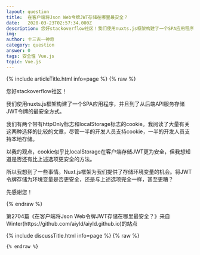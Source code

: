 ```yaml
---
layout: question
title:  在客户端将Json Web令牌JWT存储在哪里最安全？
date:   2020-03-23T02:57:34.000Z
description: 您好stackoverflow社区！我们使用nuxts.js框架构建了一个SPA应用程序，并且到了从后端API服务存储JWT令牌的最安全方式。 我...
img: 
author: 十三古一神奇
category: question
answer: 0
tags: 安全性 Vue.js
topic: Vue.js
---
```

<div class="article-root">
  <div class="article">
    {% include articleTitle.html info=page %}
    {% raw %}
    <div class="article-content"><p><font style="vertical-align: inherit;"><font style="vertical-align: inherit;">您好stackoverflow社区！</font></font></p>

<p><font style="vertical-align: inherit;"><font style="vertical-align: inherit;">我们使用nuxts.js框架构建了一个SPA应用程序，并且到了从后端API服务存储JWT令牌的最安全方式。 </font></font></p>

<p><font style="vertical-align: inherit;"><font style="vertical-align: inherit;">我们有两个带有httpOnly标志和localStorage标志的cookie。</font><font style="vertical-align: inherit;">我阅读了大量有关这两种选择的比较的文章，尽管一半的开发人员支持cookie，一半的开发人员支持本地存储。</font></font></p>

<p><font style="vertical-align: inherit;"><font style="vertical-align: inherit;">以我的观点，cookie似乎比localStorage在客户端存储JWT更为安全，但我想知道是否还有比上述选项更安全的方法。</font></font></p>

<p><font style="vertical-align: inherit;"><font style="vertical-align: inherit;">所以我想到了一些事情。</font><font style="vertical-align: inherit;">Nuxt.js框架为我们提供了存储环境变量的机会。</font><font style="vertical-align: inherit;">将JWT令牌存储为环境变量是否更安全，还是与上述选项完全一样，甚至更糟？</font></font></p>

<p><font style="vertical-align: inherit;"><font style="vertical-align: inherit;">先感谢您！</font></font></p></div>
    {% endraw %}
  </div>
  <p class="winter_mark">第2704篇《在客户端将Json Web令牌JWT存储在哪里最安全？》来自Winter(https://github.com/aiyld/aiyld.github.io)的站点</p>
  <div class="discuss-wrapper">
    {% include discussTitle.html info=page %}
    {% raw %}
    
    {% endraw %}
  </div>
<div>
